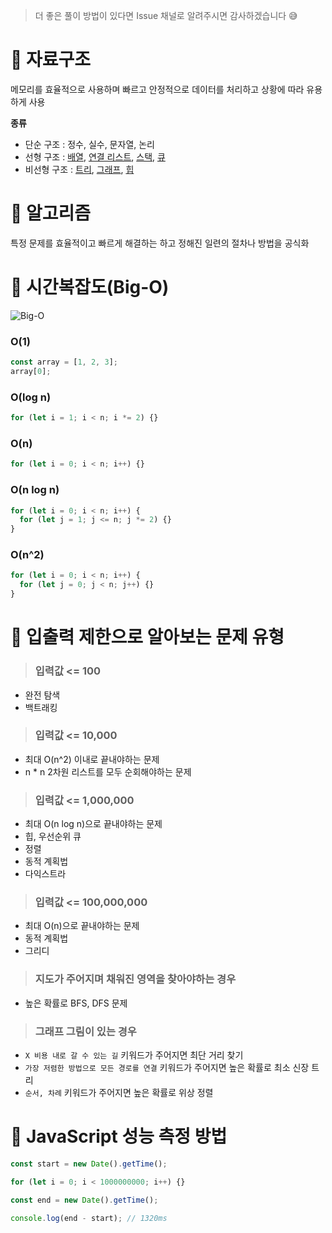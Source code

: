 > 더 좋은 풀이 방법이 있다면 Issue 채널로 알려주시면 감사하겠습니다 😅

# 💎 자료구조

메모리를 효율적으로 사용하며 빠르고 안정적으로 데이터를 처리하고 상황에 따라 유용하게 사용

**종류**

- 단순 구조 : 정수, 실수, 문자열, 논리
- 선형 구조 : [배열](https://github.com/SungSeokMin/front-end-algorithms/blob/master/data-structure/%EB%B0%B0%EC%97%B4.md), [연결 리스트](https://github.com/SungSeokMin/front-end-algorithms/blob/master/data-structure/%EC%97%B0%EA%B2%B0%EB%A6%AC%EC%8A%A4%ED%8A%B8.md), [스택](https://github.com/SungSeokMin/front-end-algorithms/blob/master/data-structure/%EC%8A%A4%ED%83%9D.md), [큐](https://github.com/SungSeokMin/front-end-algorithms/blob/master/data-structure/%ED%81%90.md)
- 비선형 구조 : [트리](https://github.com/SungSeokMin/front-end-algorithms/blob/master/data-structure/%ED%8A%B8%EB%A6%AC.md), [그래프](https://github.com/SungSeokMin/front-end-algorithms/blob/master/data-structure/%EA%B7%B8%EB%9E%98%ED%94%84.md), [힙](https://github.com/SungSeokMin/front-end-algorithms/blob/master/data-structure/%ED%9E%99.md)

# 💎 알고리즘

특정 문제를 효율적이고 빠르게 해결하는 하고 정해진 일련의 절차나 방법을 공식화

# 💎 시간복잡도(Big-O)

![Big-O](https://user-images.githubusercontent.com/72539723/207779313-fa131738-8872-4c13-a390-62734f2371a8.png)

### O(1)

```js
const array = [1, 2, 3];
array[0];
```

### O(log n)

```js
for (let i = 1; i < n; i *= 2) {}
```

### O(n)

```js
for (let i = 0; i < n; i++) {}
```

### O(n log n)

```js
for (let i = 0; i < n; i++) {
  for (let j = 1; j <= n; j *= 2) {}
}
```

### O(n^2)

```js
for (let i = 0; i < n; i++) {
  for (let j = 0; j < n; j++) {}
}
```

# 💎 입출력 제한으로 알아보는 문제 유형

> ### 입력값 <= 100

- 완전 탐색
- 백트래킹

> ### 입력값 <= 10,000

- 최대 O(n^2) 이내로 끝내야하는 문제
- n \* n 2차원 리스트를 모두 순회해야하는 문제

> ### 입력값 <= 1,000,000

- 최대 O(n log n)으로 끝내야하는 문제
- 힙, 우선순위 큐
- 정렬
- 동적 계획법
- 다익스트라

> ### 입력값 <= 100,000,000

- 최대 O(n)으로 끝내야하는 문제
- 동적 계획법
- 그리디

> ### 지도가 주어지며 채워진 영역을 찾아야하는 경우

- 높은 확률로 BFS, DFS 문제

> ### 그래프 그림이 있는 경우

- `X 비용 내로 갈 수 있는 길` 키워드가 주어지면 최단 거리 찾기
- `가장 저렴한 방법으로 모든 경로를 연결` 키워드가 주어지면 높은 확률로 최소 신장 트리
- `순서, 차례` 키워드가 주어지면 높은 확률로 위상 정렬

# 💎 JavaScript 성능 측정 방법

```js
const start = new Date().getTime();

for (let i = 0; i < 1000000000; i++) {}

const end = new Date().getTime();

console.log(end - start); // 1320ms
```
